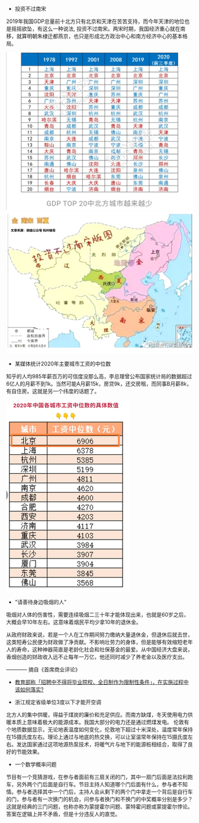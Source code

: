 * 投资不过南宋

2019年我国GDP总量前十北方只有北京和天津在苦苦支持，而今年天津的地位也是摇摇欲坠，有这么一种说法, 投资不过南宋。两宋时期，我国经济重心就在南移，就算明朝朱棣迁都燕京，也只是形成北方政治中心和南方经济中心的基本格局。

![Top20](./imgs/2.jpg) ![南宋](./imgs/1.jpg)

* 某媒体统计2020年主要城市工资的中位数

知乎的人均985年薪百万的可信度没那么高，李总理曾公布国家统计局的数据超过6亿人的月薪不到1k。当然可能A月薪15k，房贷9k，还交房租，而同事B月薪8k，有自住房。这就是另一个纬度的话题了。

![中位数](./imgs/3.jpg)

* "请善待身边吸烟的人"

吸烟对人体的伤害性，需要连续吸烟二三十年才能体现出来，也就是60岁之后，大概会早10年左右。这意味着烟民平均少拿10年的退休金。
  
从政府财政来说，若是一个人在工作期间努力缴纳大量退休金，但退休后就去世，这类短寿公民便为财政做了净贡献。不影响壮劳力的身体，但是能够有效缩短老年人的寿命，这种神器简直是老龄化社会和社保基金的最爱。从中国经济大盘来说，香烟创造的财政收入远不止每年一万亿，他还同时减少了养老金以及医疗支出。

  ———— 摘自《首席商业评论》
  

* [教育部称「招聘中不得将毕业院校、全日制作为限制性条件」，在实施过程中该如何落实?](https://www.zhihu.com/question/432880029/answer/1607390298])

* 浙江规定省级单位3度以下才能开空调

 北方人的集中供暖，得益于煤炭的廉价和充足供应。而南方缺煤，冬天使用电力供暖本质上意味着极大的能源成本。我国大部分的电力还是通过燃煤发电。
 伦敦有个地质数据显示，无论地表温度如何变化，伦敦地下超过十米深处，温度常年保持在15摄氏度左右。理论上通过与地底的热交换，可以让室温常年保持在15摄氏度左右。发达国家通过这项地源热泵技术，将暖气片与地下的能源桩相结合，取得了良好的节能效果。

* 一个数学概率问题

节目有一个竞猜游戏，在参与者面前有三扇关闭的门，其中一扇门后面是法拉利跑车，另外两个门后面是自行车。节目主持人知道哪个门后面有什么，参与者不知情。参与者选择其中一个门后，主持人会从剩下的两个门中拿走一个背后是自行车的门，参与者有一次换门的机会，问参与者换门和不换门的中奖概率分别是多少？
  这就是经典的三门问题，也称亦称为蒙提霍尔问题、蒙特霍问题或蒙提霍尔悖论。答案在逻辑上并不矛盾，但是十分违反人的直觉。
